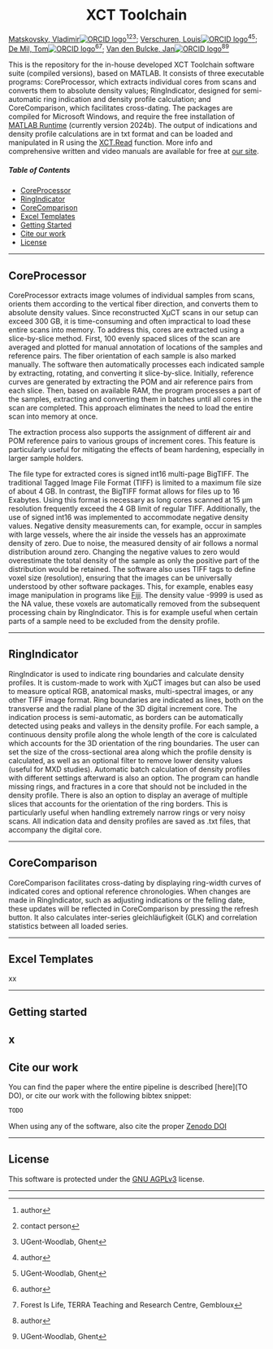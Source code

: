 <p align="center">
    <h1 align="center">XCT Toolchain</h1>
</p>

[Matskovsky, Vladimir![ORCID logo](https://info.orcid.org/wp-content/uploads/2019/11/orcid_16x16.png)](https://orcid.org/0000-0002-3771-239X)[^aut][^cre][^UG-WL];
[Verschuren, Louis![ORCID logo](https://info.orcid.org/wp-content/uploads/2019/11/orcid_16x16.png)](https://orcid.org/0000-0002-3102-4588)[^aut][^UG-WL];
[De Mil, Tom![ORCID logo](https://info.orcid.org/wp-content/uploads/2019/11/orcid_16x16.png)](https://orcid.org/0000-0001-6207-9613)[^aut][^TERRA];
[Van den Bulcke, Jan![ORCID logo](https://info.orcid.org/wp-content/uploads/2019/11/orcid_16x16.png)](https://orcid.org/0000-0003-2939-5408)[^aut][^UG-WL]

[^aut]: author
[^cre]: contact person
[^UG-WL]: UGent‐Woodlab, Ghent
[^TERRA]: Forest Is Life, TERRA Teaching and Research Centre, Gembloux

This is the repository for the in-house developed XCT Toolchain software suite (compiled versions), based on MATLAB. It consists of three executable programs: CoreProcessor, which extracts individual cores from scans and converts them to absolute density values; RingIndicator, designed for semi-automatic ring indication and density profile calculation; and CoreComparison, which facilitates cross-dating. The packages are compiled for Microsoft Windows, and require the free installation of [MATLAB Runtime](https://mathworks.com/products/compiler/matlab-runtime.html) (currently version 2024b). The output of indications and density profile calculations are in txt format and can be loaded and manipulated in R using the [XCT.Read](https://github.com/UGent-Woodlab/XCT.read-R-function/) function. More info and comprehensive written and video manuals are available for free at [our site](https://dendrochronomics.ugent.be).

#####  Table of Contents

- [ CoreProcessor](#corecrocessor)
- [ RingIndicator](#ringindicator)
- [ CoreComparison](#corecomparison)
- [ Excel Templates](#exceltemplates)
- [ Getting Started](#getting-started)
- [ Cite our work](#cite-our-work)
- [ License](#license)

---

## CoreProcessor
CoreProcessor extracts image volumes of individual samples from scans, orients them according to the vertical fiber direction, and converts them to absolute density values. Since reconstructed XµCT scans in our setup can exceed 300 GB, it is time-consuming and often impractical to load these entire scans into memory. To address this, cores are extracted using a slice-by-slice method. First, 100 evenly spaced slices of the scan are averaged and plotted for manual annotation of locations of the samples and reference pairs. The fiber orientation of each sample is also marked manually. The software then automatically processes each indicated sample by extracting, rotating, and converting it slice-by-slice. Initially, reference curves are generated by extracting the POM and air reference pairs from each slice. Then, based on available RAM, the program processes a part of the samples, extracting and converting them in batches until all cores in the scan are completed. This approach eliminates the need to load the entire scan into memory at once.

The extraction process also supports the assignment of different air and POM reference pairs to various groups of increment cores. This feature is particularly useful for mitigating the effects of beam hardening, especially in larger sample holders.

The file type for extracted cores is signed int16 multi-page BigTIFF. The traditional Tagged Image File Format (TIFF) is limited to a maximum file size of about 4 GB. In contrast, the BigTIFF format allows for files up to 16 Exabytes. Using this format is necessary as long cores scanned at 15 µm resolution frequently exceed the 4 GB limit of regular TIFF. Additionally, the use of signed int16 was implemented to accommodate negative density values. Negative density measurements can, for example, occur in samples with large vessels, where the air inside the vessels has an approximate density of zero. Due to noise, the measured density of air follows a normal distribution around zero. Changing the negative values to zero would overestimate the total density of the sample as only the positive part of the distribution would be retained. The software also uses TIFF tags to define voxel size (resolution), ensuring that the images can be universally understood by other software packages. This, for example, enables easy image manipulation in programs like [Fiji](https://imagej.net/software/fiji/). The density value -9999 is used as the NA value, these voxels are automatically removed from the subsequent processing chain by RingIndicator. This is for example useful when certain parts of a sample need to be excluded from the density profile. 

---

## RingIndicator
RingIndicator is used to indicate ring boundaries and calculate density profiles. It is custom-made to work with XµCT images but can also be used to measure optical RGB, anatomical masks, multi-spectral images, or any other TIFF image format. Ring boundaries are indicated as lines, both on the transverse and the radial plane of the 3D digital increment core. The indication process is semi-automatic, as borders can be automatically detected using peaks and valleys in the density profile. For each sample, a continuous density profile along the whole length of the core is calculated which accounts for the 3D orientation of the ring boundaries. The user can set the size of the cross-sectional area along which the profile density is calculated, as well as an optional filter to remove lower density values (useful for MXD studies). Automatic batch calculation of density profiles with different settings afterward is also an option. The program can handle missing rings, and fractures in a core that should not be included in the density profile. There is also an option to display an average of multiple slices that accounts for the orientation of the ring borders. This is particularly useful when handling extremely narrow rings or very noisy scans. All indication data and density profiles are saved as .txt files, that accompany the digital core.  

---

## CoreComparison
CoreComparison facilitates cross-dating by displaying ring-width curves of indicated cores and optional reference chronologies. When changes are made in RingIndicator, such as adjusting indications or the felling date, these updates will be reflected in CoreComparison by pressing the refresh button. It also calculates inter-series gleichläufigkeit (GLK) and correlation statistics between all loaded series. 

---

## Excel Templates
xx

---

## Getting started

x
---

## Cite our work

You can find the paper where the entire pipeline is described [here](TO DO), or cite our work with the following bibtex snippet:

```tex
TODO
```

When using any of the software, also cite the proper [Zenodo DOI](todo)

---

##  License

This software is protected under the [GNU AGPLv3](https://choosealicense.com/licenses/agpl-3.0/) license. 

---
